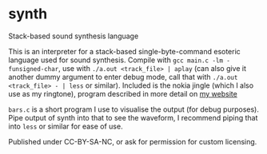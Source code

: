 # synth
Stack-based sound synthesis language

This is an interpreter for a stack-based single-byte-command esoteric language used for sound synthesis. Compile with `gcc main.c -lm -funsigned-char`, use with `./a.out <track_file> | aplay` (can also give it another dummy argument to enter debug mode, call that with `./a.out <track_file> - | less` or similar). Included is the nokia jingle (which I also use as my ringtone), program described in more detail on [my website](https://avethenoul.neocities.org/synth)

`bars.c` is a short program I use to visualise the output (for debug purposes). Pipe output of synth into that to see the waveform, I recommend piping that into `less` or similar for ease of use.

Published under CC-BY-SA-NC, or ask for permission for custom licensing.
